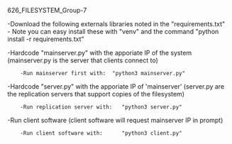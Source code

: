 626_FILESYSTEM_Group-7

-Download the following externals libraries noted in the "requirements.txt"\
        - Note you can easy install these with "venv" and the command "python install -r requirements.txt"
    
-Hardcode "mainserver.py" with the apporiate IP of the system
(mainserver.py is the server that clients connect to)

        -Run mainserver first with:  "python3 mainserver.py"
        
        
        
-Hardcode "server.py" with the apporiate IP of 'mainserver'
(server.py are the replication servers that support copies of the filesystem)

        -Run replication server with:   "python3 server.py"
        
        
        
-Run client software
(client software will request mainserver IP in prompt)

        -Run client software with:      "python3 client.py"
  
